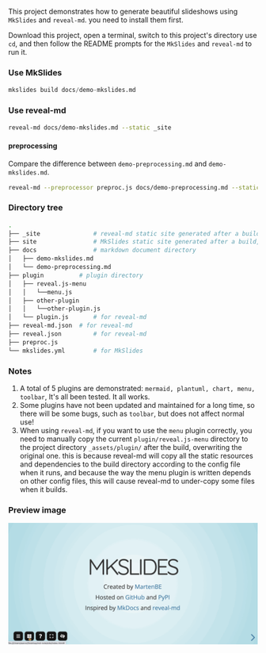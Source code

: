 This project demonstrates how to generate beautiful slideshows using `MkSlides` and `reveal-md`. you need to install them first.

Download this project, open a terminal, switch to this project's directory use `cd`, and then follow the README prompts for the `MkSlides` and `reveal-md` to run it.



### Use MkSlides

```python
mkslides build docs/demo-mkslides.md
```



### Use reveal-md

```bash
reveal-md docs/demo-mkslides.md --static _site
```



#### preprocessing

Compare the difference between `demo-preprocessing.md` and `demo-mkslides.md`.

```bash
reveal-md --preprocessor preproc.js docs/demo-preprocessing.md --static _site
```



### Directory tree

```bash
.
├── _site				# reveal-md static site generated after a build, it is regenerated every time it is built.
├── site				# MkSlides static site generated after a build, it is regenerated every time it is built.
├── docs				# markdown document directory
│   ├── demo-mkslides.md
│   └── demo-preprocessing.md
├── plugin			# plugin directory
│   ├── reveal.js-menu
│   │   └──menu.js
│   ├── other-plugin
│   │   └──other-plugin.js
│   └── plugin.js		# for reveal-md
├── reveal-md.json	# for reveal-md
├── reveal.json			# for reveal-md
├── preproc.js
└── mkslides.yml		# for MkSlides
```



### Notes

1. A total of 5 plugins are demonstrated: `mermaid, plantuml, chart, menu, toolbar`, It's all been tested. It all works.
2. Some plugins have not been updated and maintained for a long time, so there will be some bugs, such as `toolbar`, but does not affect normal use!
3. When using `reveal-md`, if you want to use the `menu` plugin correctly, you need to manually copy the current `plugin/reveal.js-menu` directory to the project directory `_assets/plugin/` after the build, overwriting the original one. this is because reveal-md will copy all the static resources and dependencies to the build directory according to the config file when it runs, and because the way the menu plugin is written depends on other config files, this will cause reveal-md to under-copy some files when it builds.



### Preview image

![img](docs/assets/slideshow.gif)

